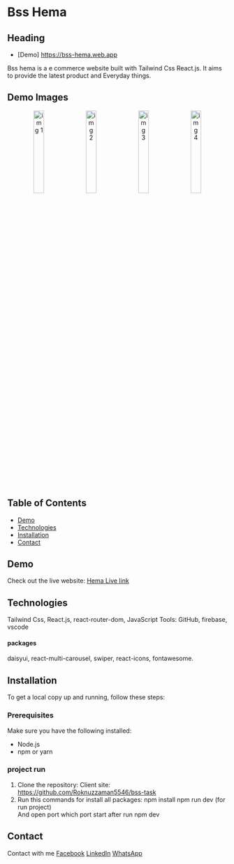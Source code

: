 # Bss Hema
## Heading

- [Demo]  https://bss-hema.web.app

Bss hema is a e commerce website built with  Tailwind Css React.js. It aims to provide the latest product and Everyday things.

## Demo Images

<p align="center">
  <img src="https://i.ibb.co/ZX3T6hw/Screenshot-475.png" alt="img 1" width="22%" style="margin-right: 5px;">
  <img src="https://i.ibb.co/BfR0gJW/Screenshot-476.png" alt="img 2" width="22%" style="margin-right: 5px;">
  <img src="https://i.ibb.co/dWHTxb2/Screenshot-478.png" alt="img 3" width="22%" style="margin-right: 5px;">
  <img src="https://i.ibb.co/cX89GGJ/Screenshot-479.png" alt="img 4" width="22%">
</p>


## Table of Contents

- [Demo](#demo)
- [Technologies](#technologies)
- [Installation](#installation)
- [Contact](#contact)

## Demo

Check out the live website: [Hema Live link](https://bss-hema.web.app)


## Technologies

Tailwind Css, React.js, react-router-dom, JavaScript
Tools: GitHub, firebase, vscode
#### packages
daisyui, react-multi-carousel, swiper, react-icons, fontawesome.

## Installation

To get a local copy up and running, follow these steps:

### Prerequisites

Make sure you have the following installed:

- Node.js
- npm or yarn

### project run
1. Clone the repository:
   Client site: https://github.com/Roknuzzaman5546/bss-task
2. Run this commands for install all packages:
   npm install
   npm run dev (for run project)    
And open port which port start after run npm dev


## Contact
Contact with me
[Facebook](https://www.facebook.com/roknujjamansajib) [LinkedIn](https://www.linkedin.com/in/md-roknuzzaman-b794552a3/) [WhatsApp](01755463590)